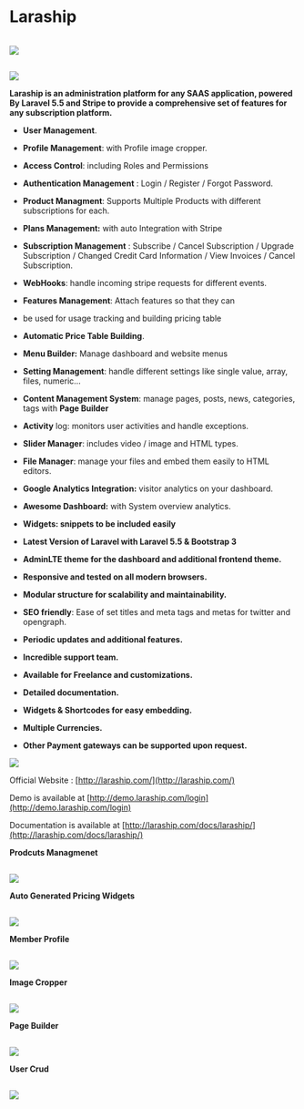 # Laraship
![](data:image/gif;base64,R0lGODlhAQABAAAAACH5BAEKAAEALAAAAAABAAEAAAICTAEAOw==)

<noscript>![](http://d2wvoz3xcmywg9.cloudfront.net/wp-content/uploads/2017/12/dashboard1.png)</noscript>

![](data:image/gif;base64,R0lGODlhAQABAAAAACH5BAEKAAEALAAAAAABAAEAAAICTAEAOw==)

<noscript>![](http://d2wvoz3xcmywg9.cloudfront.net/wp-content/uploads/2017/12/free-installationai.png)</noscript>

**Laraship is an administration platform for any SAAS application, powered By Laravel 5.5 and Stripe to provide a comprehensive set of features for any subscription platform.**

*   **User Management**.
*   **Profile Management**: with Profile image cropper.
*   **Access Control**: including Roles and Permissions
*   **Authentication Management** : Login / Register / Forgot Password.
*   **Product Managment**: Supports Multiple Products with different subscriptions for each.
*   **Plans Management:** with auto Integration with Stripe
*   **Subscription Management** : Subscribe / Cancel Subscription / Upgrade Subscription / Changed Credit Card Information / View Invoices / Cancel Subscription.
*   **WebHooks**: handle incoming stripe requests for different events.
*   **Features Management**: Attach features so that they can
*   be used for usage tracking and building pricing table
*   **Automatic Price Table Building**.
*   **Menu Builder:** Manage dashboard and website menus
*   **Setting Management**: handle different settings like single value, array, files, numeric…
*   **Content Management System**: manage pages, posts, news, categories, tags with **Page Builder**
*   **Activity** log: monitors user activities and handle exceptions.
*   **Slider Manager**: includes video / image and HTML types.
*   **File Manager**: manage your files and embed them easily to HTML editors.
*   **Google Analytics Integration:** visitor analytics on your dashboard.
*   **Awesome Dashboard:** with System overview analytics.
*   **Widgets: snippets to be included easily**

*   **Latest Version of Laravel with Laravel 5.5 & Bootstrap 3**
*   **AdminLTE theme for the dashboard and additional frontend theme.**
*   **Responsive and tested on all modern browsers.**
*   **Modular structure for scalability and maintainability.**
*   **SEO friendly**: Ease of set titles and meta tags and metas for twitter and opengraph.
*   **Periodic updates and additional features.**
*   **Incredible support team.**
*   **Available for Freelance and customizations.**
*   **Detailed documentation.**
*   **Widgets & Shortcodes for easy embedding.**
*   **Multiple Currencies.**
*   **Other Payment gateways can be supported upon request.**

![](http://laraship.com/codecanyon/images/demo.png)

Official Website : [http://laraship.com/](http://laraship.com/)

Demo is available at [http://demo.laraship.com/login](http://demo.laraship.com/login)

Documentation is available at [http://laraship.com/docs/laraship/](http://laraship.com/docs/laraship/)

**Prodcuts Managmenet**

![](data:image/gif;base64,R0lGODlhAQABAAAAACH5BAEKAAEALAAAAAABAAEAAAICTAEAOw==)

<noscript>![](http://d2wvoz3xcmywg9.cloudfront.net/wp-content/uploads/2017/12/product.png)</noscript>

**Auto Generated Pricing Widgets**

![](data:image/gif;base64,R0lGODlhAQABAAAAACH5BAEKAAEALAAAAAABAAEAAAICTAEAOw==)

<noscript>![](http://d2wvoz3xcmywg9.cloudfront.net/wp-content/uploads/2017/12/pricing.png)</noscript>

**Member Profile**

![](data:image/gif;base64,R0lGODlhAQABAAAAACH5BAEKAAEALAAAAAABAAEAAAICTAEAOw==)

<noscript>![](http://d2wvoz3xcmywg9.cloudfront.net/wp-content/uploads/2017/12/member_profile.png)</noscript>

**Image Cropper**

![](data:image/gif;base64,R0lGODlhAQABAAAAACH5BAEKAAEALAAAAAABAAEAAAICTAEAOw==)

<noscript>![](http://d2wvoz3xcmywg9.cloudfront.net/wp-content/uploads/2017/12/cropper.png)</noscript>

**Page Builder**

![](data:image/gif;base64,R0lGODlhAQABAAAAACH5BAEKAAEALAAAAAABAAEAAAICTAEAOw==)

<noscript>![](http://d2wvoz3xcmywg9.cloudfront.net/wp-content/uploads/2017/12/page_designer.png)</noscript>

**User Crud**

![](data:image/gif;base64,R0lGODlhAQABAAAAACH5BAEKAAEALAAAAAABAAEAAAICTAEAOw==)

<noscript>![](http://d2wvoz3xcmywg9.cloudfront.net/wp-content/uploads/2017/12/curud.png)</noscript>
